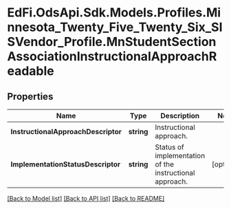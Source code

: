 # EdFi.OdsApi.Sdk.Models.Profiles.Minnesota_Twenty_Five_Twenty_Six_SISVendor_Profile.MnStudentSectionAssociationInstructionalApproachReadable

## Properties

Name | Type | Description | Notes
------------ | ------------- | ------------- | -------------
**InstructionalApproachDescriptor** | **string** | Instructional approach. | 
**ImplementationStatusDescriptor** | **string** | Status of implementation of the instructional approach. | [optional] 

[[Back to Model list]](../README.md#documentation-for-models) [[Back to API list]](../README.md#documentation-for-api-endpoints) [[Back to README]](../README.md)

